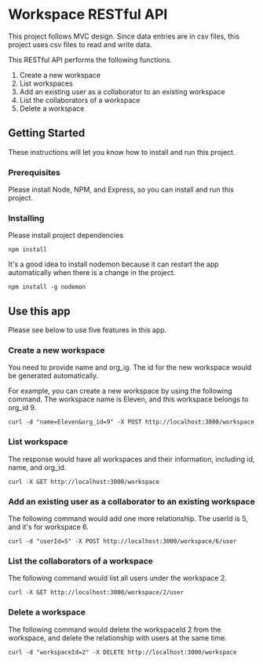 # Workspace RESTful API

This project follows MVC design. Since data entries are in csv files, this project uses csv files to read and write data.

This RESTful API performs the following functions.

1. Create a new workspace
2. List workspaces
3. Add an existing user as a collaborator to an existing workspace
4. List the collaborators of a workspace
5. Delete a workspace

## Getting Started

These instructions will let you know how to install and run this project.

### Prerequisites

Please install Node, NPM, and Express, so you can install and run this project.

### Installing

Please install project dependencies

```
npm install
```

It's a good idea to install nodemon because it can restart the app automatically when there is a change in the project.

```
npm install -g nodemon
```

## Use this app

Please see below to use five features in this app.

### Create a new workspace

You need to provide name and org_ig. The id for the new workspace would be generated automatically.

For example, you can create a new workspace by using the following command. The workspace name is Eleven, and this workspace belongs to org_id 9.

```
curl -d "name=Eleven&org_id=9" -X POST http://localhost:3000/workspace
```

### List workspace

The response would have all workspaces and their information, including id, name, and org_id.

```
curl -X GET http://localhost:3000/workspace
```

### Add an existing user as a collaborator to an existing workspace

The following command would add one more relationship. The userId is 5, and it's for workspace 6.

```
curl -d "userId=5" -X POST http://localhost:3000/workspace/6/user
```

### List the collaborators of a workspace

The following command would list all users under the workspace 2.

```
curl -X GET http://localhost:3000/workspace/2/user
```

### Delete a workspace

The following command would delete the workspaceId 2 from the workspace, and delete the relationship with users at the same time.

```
curl -d "workspaceId=2" -X DELETE http://localhost:3000/workspace
```
